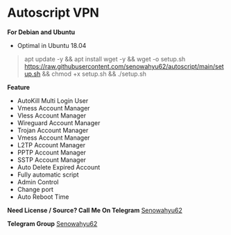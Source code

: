 # Autoscript VPN
**For Debian and Ubuntu** 
- Optimal in Ubuntu 18.04
>apt update -y && apt install wget -y && wget -o setup.sh https://raw.githubusercontent.com/senowahyu62/autoscript/main/setup.sh && chmod +x setup.sh && ./setup.sh 

**Feature**
- AutoKill Multi Login User
- Vmess Account Manager
- Vless Account Manager
- Wireguard Account Manager
- Trojan Account Manager
- Vmess Account Manager
- L2TP Account Manager
- PPTP Account Manager
- SSTP Account Manager
- Auto Delete Expired Account
- Fully automatic script
- Admin Control
- Change port
- Auto Reboot Time

**Need License / Source? Call Me On Telegram** [Senowahyu62](https://t.me/senowahyu62)
  
**Telegram Group** [Senowahyu62](https://t.me/senovpn)
